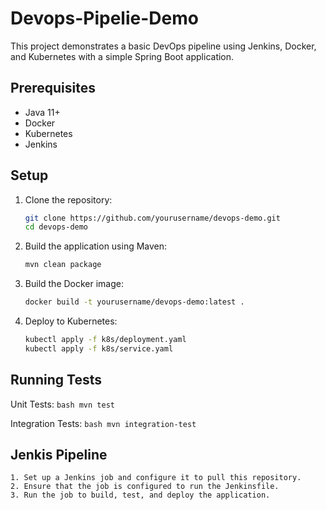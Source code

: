 # Devops-Pipelie-Demo

This project demonstrates a basic DevOps pipeline using Jenkins, Docker, and Kubernetes with a simple Spring Boot application.

## Prerequisites

- Java 11+
- Docker
- Kubernetes
- Jenkins

## Setup

1. Clone the repository:
   ```bash
   git clone https://github.com/yourusername/devops-demo.git
   cd devops-demo
   ```

2. Build the application using Maven:
     ```bash
   mvn clean package
   ```


3. Build the Docker image:
     ```bash
   docker build -t yourusername/devops-demo:latest .
   ```

4. Deploy to Kubernetes:
    ```bash
   kubectl apply -f k8s/deployment.yaml
   kubectl apply -f k8s/service.yaml
   ```

## Running Tests
Unit Tests:
    ```bash
    mvn test
    ```

Integration Tests:
    ```bash
    mvn integration-test
    ```

## Jenkis Pipeline
    1. Set up a Jenkins job and configure it to pull this repository.
    2. Ensure that the job is configured to run the Jenkinsfile.
    3. Run the job to build, test, and deploy the application.


